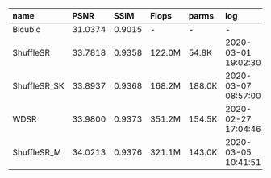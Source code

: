 |name|PSNR|SSIM|Flops|parms|log|
|:---|:---|:---|:---|:---|:---|
|Bicubic|31.0374|0.9015|-|-|-|
|ShuffleSR|33.7818|0.9358|122.0M|54.8K|2020-03-01 19:02:30|
|ShuffleSR_SK|33.8937|0.9368|168.2M|188.0K|2020-03-07 08:57:00|
|WDSR|33.9800|0.9373|351.2M|154.5K|2020-02-27 17:04:46|
|ShuffleSR_M|34.0213|0.9376|321.1M|143.0K|2020-03-05 10:41:51|